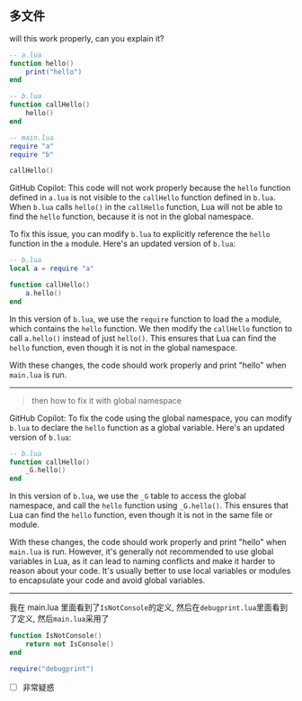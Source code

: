 ## 多文件

will this work properly, can you explain it?

```lua
-- a.lua
function hello()
    print("hello")
end
```

```lua
-- b.lua
function callHello()
    hello()
end
```

```lua
-- main.lua
require "a"
require "b"

callHello()
```

GitHub Copilot: This code will not work properly because the `hello` function defined in `a.lua` is not visible to the `callHello` function defined in `b.lua`. When `b.lua` calls `hello()` in the `callHello` function, Lua will not be able to find the `hello` function, because it is not in the global namespace.

To fix this issue, you can modify `b.lua` to explicitly reference the `hello` function in the `a` module. Here's an updated version of `b.lua`:

```lua
-- b.lua
local a = require "a"

function callHello()
    a.hello()
end
```

In this version of `b.lua`, we use the `require` function to load the `a` module, which contains the `hello` function. We then modify the `callHello` function to call `a.hello()` instead of just `hello()`. This ensures that Lua can find the `hello` function, even though it is not in the global namespace.

With these changes, the code should work properly and print "hello" when `main.lua` is run.

---

> then how to fix it with global namespace

GitHub Copilot: To fix the code using the global namespace, you can modify `b.lua` to declare the `hello` function as a global variable. Here's an updated version of `b.lua`:

```lua
-- b.lua
function callHello()
    _G.hello()
end
```

In this version of `b.lua`, we use the `_G` table to access the global namespace, and call the `hello` function using `_G.hello()`. This ensures that Lua can find the `hello` function, even though it is not in the same file or module.

With these changes, the code should work properly and print "hello" when `main.lua` is run. However, it's generally not recommended to use global variables in Lua, as it can lead to naming conflicts and make it harder to reason about your code. It's usually better to use local variables or modules to encapsulate your code and avoid global variables.

---

我在 main.lua 里面看到了`IsNotConsole`的定义, 然后在`debugprint.lua`里面看到了定义, 然后`main.lua`采用了

```lua
function IsNotConsole()
	return not IsConsole()
end

require("debugprint")
```

- [ ] 非常疑惑
